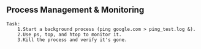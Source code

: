 ## Process Management & Monitoring

    Task:
        1.Start a background process (ping google.com > ping_test.log &).
        2.Use ps, top, and htop to monitor it.
        3.Kill the process and verify it's gone.
